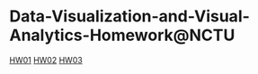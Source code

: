 # Data-Visualization-and-Visual-Analytics-Homework@NCTU
[HW01](https://albert7617.github.io/Data-Visualization-and-Visual-Analytics-Homework/hw01/)
[HW02](https://albert7617.github.io/Data-Visualization-and-Visual-Analytics-Homework/hw02/)
[HW03](https://albert7617.github.io/Data-Visualization-and-Visual-Analytics-Homework/hw03/)
